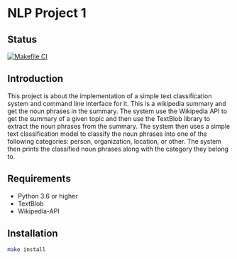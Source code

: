 # NLP Project 1

## Status
[![Makefile CI](https://github.com/PLSeng/NLP_Project_1/actions/workflows/makefile.yml/badge.svg)](https://github.com/PLSeng/NLP_Project_1/actions/workflows/makefile.yml)

## Introduction
This project is about the implementation of a simple text classification system and command line interface for it. This is a wikipedia summary and get the noun phrases in the summary. The system use the Wikipedia API to get the summary of a given topic and then use the TextBlob library to extract the noun phrases from the summary. The system then uses a simple text classification model to classify the noun phrases into one of the following categories: person, organization, location, or other. The system then prints the classified noun phrases along with the category they belong to.

## Requirements
- Python 3.6 or higher
- TextBlob
- Wikipedia-API

## Installation
```bash
make install
```
